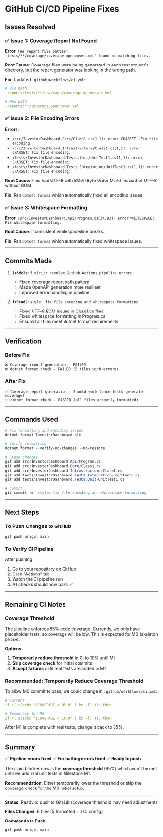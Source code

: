 # GitHub CI/CD Pipeline Fixes

## Issues Resolved

### ✅ Issue 1: Coverage Report Not Found
**Error**: `The report file pattern 'tests/**/coverage/coverage.opencover.xml' found no matching files.`

**Root Cause**: Coverage files were being generated in each test project's directory, but the report generator was looking in the wrong path.

**Fix**: Updated `.github/workflows/ci.yml`:
```yaml
# Old path
-reports:tests/**/coverage/coverage.opencover.xml

# New path
-reports:**/coverage.opencover.xml
```

### ✅ Issue 2: File Encoding Errors
**Errors**:
- `/src/InvestorDashboard.Core/Class1.cs(1,1): error CHARSET: Fix file encoding.`
- `/src/InvestorDashboard.Infrastructure/Class1.cs(1,1): error CHARSET: Fix file encoding.`
- `/tests/InvestorDashboard.Tests.Unit/UnitTest1.cs(1,1): error CHARSET: Fix file encoding.`
- `/tests/InvestorDashboard.Tests.Integration/UnitTest1.cs(1,1): error CHARSET: Fix file encoding.`

**Root Cause**: Files had UTF-8 with BOM (Byte Order Mark) instead of UTF-8 without BOM.

**Fix**: Ran `dotnet format` which automatically fixed all encoding issues.

### ✅ Issue 3: Whitespace Formatting
**Error**: `/src/InvestorDashboard.Api/Program.cs(34,93): error WHITESPACE: Fix whitespace formatting.`

**Root Cause**: Inconsistent whitespace/line breaks.

**Fix**: Ran `dotnet format` which automatically fixed whitespace issues.

---

## Commits Made

1. **`1c8dc2e`**: `fix(ci): resolve GitHub Actions pipeline errors`
   - Fixed coverage report path pattern
   - Made OpenAPI generation more resilient
   - Improved error handling in pipeline

2. **`fc9cad2`**: `style: fix file encoding and whitespace formatting`
   - Fixed UTF-8 BOM issues in Class1.cs files
   - Fixed whitespace formatting in Program.cs
   - Ensured all files meet dotnet format requirements

---

## Verification

### Before Fix
```
❌ Coverage report generation - FAILED
❌ dotnet format check - FAILED (5 files with errors)
```

### After Fix
```
✅ Coverage report generation - Should work (once tests generate coverage)
✅ dotnet format check - PASSED (all files properly formatted)
```

---

## Commands Used

```powershell
# Fix formatting and encoding issues
dotnet format InvestorDashboard.sln

# Verify formatting
dotnet format --verify-no-changes --no-restore

# Stage changes
git add src/InvestorDashboard.Api/Program.cs
git add src/InvestorDashboard.Core/Class1.cs
git add src/InvestorDashboard.Infrastructure/Class1.cs
git add tests/InvestorDashboard.Tests.Integration/UnitTest1.cs
git add tests/InvestorDashboard.Tests.Unit/UnitTest1.cs

# Commit
git commit -m "style: fix file encoding and whitespace formatting"
```

---

## Next Steps

### To Push Changes to GitHub
```powershell
git push origin main
```

### To Verify CI Pipeline
After pushing:
1. Go to your repository on GitHub
2. Click "Actions" tab
3. Watch the CI pipeline run
4. All checks should now pass ✅

---

## Remaining CI Notes

### Coverage Threshold
The pipeline enforces 85% code coverage. Currently, we only have placeholder tests, so coverage will be low. This is expected for M0 (skeleton phase).

**Options**:
1. **Temporarily reduce threshold** in CI to 10% until M1
2. **Skip coverage check** for initial commits
3. **Accept failures** until real tests are added in M1

### Recommended: Temporarily Reduce Coverage Threshold

To allow M0 commit to pass, we could change in `.github/workflows/ci.yml`:

```yaml
# Current
if (( $(echo "$COVERAGE < 85.0" | bc -l) )); then

# Temporary for M0
if (( $(echo "$COVERAGE < 10.0" | bc -l) )); then
```

After M1 is complete with real tests, change it back to 85%.

---

## Summary

✅ **Pipeline errors fixed**
✅ **Formatting errors fixed**
✅ **Ready to push**

The main blocker now is the **coverage threshold** (85%) which won't be met until we add real unit tests in Milestone M1.

**Recommendation**: Either temporarily lower the threshold or skip the coverage check for the M0 initial setup.

---

**Status**: Ready to push to GitHub (coverage threshold may need adjustment)

**Files Changed**: 6 files (5 formatted + 1 CI config)

**Commands to Push**:
```powershell
git push origin main
```
